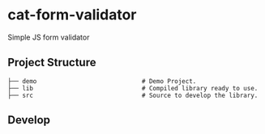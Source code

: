 # cat-form-validator
Simple JS form validator


## Project Structure
    ├── demo                             # Demo Project.
    ├── lib                              # Compiled library ready to use.
    ├── src                              # Source to develop the library.

## Develop
